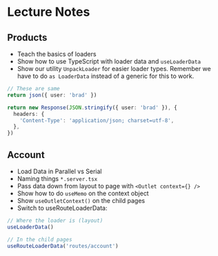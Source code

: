 # Lecture Notes

## Products

- Teach the basics of loaders
- Show how to use TypeScript with loader data and `useLoaderData`
- Show our utility `UnpackLoader` for easier loader types. Remember we have to do `as LoaderData` instead of a generic for this to work.

```ts
// These are same
return json({ user: 'brad' })

return new Response(JSON.stringify({ user: 'brad' }), {
  headers: {
    'Content-Type': 'application/json; charset=utf-8',
  },
})
```

## Account

- Load Data in Parallel vs Serial
- Naming things `*.server.tsx`
- Pass data down from layout to page with `<Outlet context={} />`
- Show how to do `useMemo` on the context object
- Show `useOutletContext()` on the child pages
- Switch to useRouteLoaderData:

```ts
// Where the loader is (layout)
useLoaderData()

// In the child pages
useRouteLoaderData('routes/account')
```
